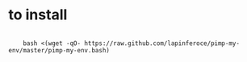 to install
==========

<code>
    bash <(wget -qO- https://raw.github.com/lapinferoce/pimp-my-env/master/pimp-my-env.bash)
</code>
